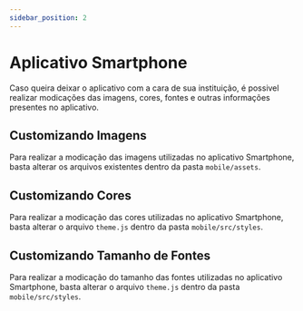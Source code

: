 ```yaml
---
sidebar_position: 2
---
```


# Aplicativo Smartphone

Caso queira deixar o aplicativo com a cara de sua instituição, é possivel realizar modicações das imagens, cores, fontes e outras informações presentes no aplicativo.

## Customizando Imagens

Para realizar a modicação das imagens utilizadas no aplicativo Smartphone, basta alterar os arquivos existentes dentro da pasta `mobile/assets`.

## Customizando Cores

Para realizar a modicação das cores utilizadas no aplicativo Smartphone, basta alterar o arquivo `theme.js` dentro da pasta `mobile/src/styles`.

## Customizando Tamanho de Fontes

Para realizar a modicação do tamanho das fontes utilizadas no aplicativo Smartphone, basta alterar o arquivo `theme.js` dentro da pasta `mobile/src/styles`.
